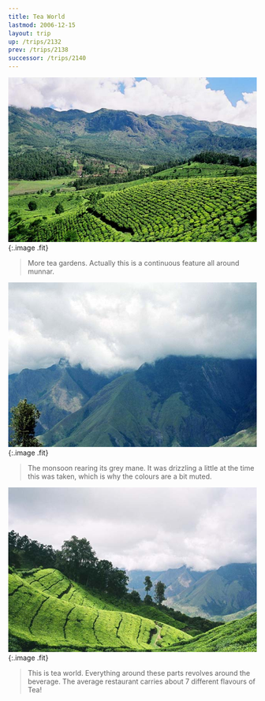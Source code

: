 ```yaml
---
title: Tea World
lastmod: 2006-12-15
layout: trip
up: /trips/2132
prev: /trips/2138
successor: /trips/2140
---
```


![Chai Time](/images/trips/munnar/27040010.jpg 'Chai Time'){:.image .fit}

> More tea gardens. Actually this is a continuous feature all around munnar.

 ![Monsoon backdrop](/images/trips/munnar/27040011.jpg 'Monsoon backdrop'){:.image .fit}

> The monsoon rearing its grey mane. It was drizzling a little at the time this was taken, which is why the colours are a bit muted.

 ![More Chai Time](/images/trips/munnar/27040012.jpg 'More Chai Time'){:.image .fit}

> This is tea world. Everything around these parts revolves around the beverage. The average restaurant carries about 7 different flavours of Tea!


